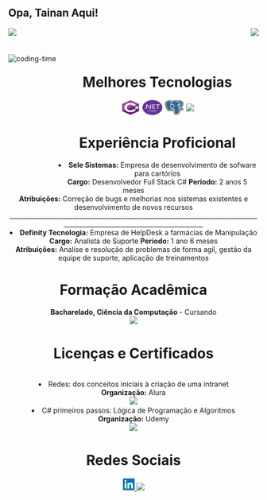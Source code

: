 ## Opa, Tainan Aqui!

<div>
  
  <img  src="https://github-readme-stats.vercel.app/api?username=FP-Tainan&show_icons=true&theme=github_dark&include_all_commits=true&count_private=true"/>
  <img align="right" src="https://github-readme-stats.vercel.app/api/top-langs/?username=FP-Tainan&layout=compact&langs_count=16&theme=great-gatsby"/>
</div>
<br>
<div  align="center"> 
  <div style="display: inline_block"><br>
    <img align="left" height="250" alt="coding-time" src="code.gif">
    <h1 align="center">Melhores Tecnologias</h1>
    <img align="center" height="30" width="40" src="https://github.com/devicons/devicon/blob/master/icons/csharp/csharp-original.svg">
    <img align="center" height="30" width="40" src="https://github.com/devicons/devicon/blob/master/icons/dotnetcore/dotnetcore-original.svg">
    <img align="center" height="30" width="40" src="https://github.com/devicons/devicon/blob/master/icons/postgresql/postgresql-original.svg">
     <img align="center" loading="lazy" src="https://img.shields.io/badge/Microsoft_SQL_Server-CC2927?style=for-the-badge&logo=microsoft-sql-server&logoColor=white" target="_blank">
   </div>
      <div style="display: inline_block">
        <h1>Experiência Proficional</h1>
        <li>
          <b>Sele Sistemas:</b> Empresa de desenvolvimento de sofware para cartórios<br>
          <b>Cargo:</b> Desenvolvedor Full Stack C# <b>Periodo:</b>  2 anos 5 meses<br>
          <b>Atribuições:</b> Correção de bugs e melhorias nos sistemas existentes e desenvolvimento de novos recursos
          <br>__________________________________________________________________________________________________________________________
        </li>
          <li><b>Definity Tecnologia:</b> Empresa de HelpDesk a farmácias de Manipulação<br>
            <b>Cargo:</b> Analista de Suporte <b>Periodo:</b> 1 ano 6 meses<br>
            <b>Atribuições:</b> Analise e resolução de problemas de forma agíl, gestão da equipe de suporte, aplicação de treinamentos
          </li>
      </div>
      <div tyle="display: inline_block">
         <h1>Formação Acadêmica</h1>
        <b>Bacharelado, Ciência da Computação</b> - Cursando<br>
         <img width="60"  src="https://www.orbedobrasil.com.br/site/images/nicepage-images/pontos.gif">
        <h1>Licenças e Certificados</h1><br>
        <li>
       Redes: dos conceitos iniciais à criação de uma intranet<br>
          <b>Organização:</b> Alura<br>
          <a href ="https://cursos.alura.com.br/certificate/ed96d795-f697-4577-8bdf-748a05669f5a"> <img width="40" src="https://upload.wikimedia.org/wikipedia/commons/thumb/c/c3/Gnome-application-certificate.svg/1024px-Gnome-application-certificate.svg.png"></a>
        </li>
        <li>
           C# primeiros passos: Lógica de Programação e Algoritmos<br>
           <b>Organização:</b> Udemy<br>
          <a href ="https://www.udemy.com/certificate/UC-286507d3-673c-473c-918e-743550943c34/"> <img width="40" src="https://upload.wikimedia.org/wikipedia/commons/thumb/c/c3/Gnome-application-certificate.svg/1024px-Gnome-application-certificate.svg.png"></a>
        </li>
      </div>



  <h1 align="center">Redes Sociais</h1>
    <a href = "https://www.linkedin.com/in/tainanperes/">
      <img width="25" src="https://raw.githubusercontent.com/devicons/devicon/55609aa5bd817ff167afce0d965585c92040787a/icons/linkedin/linkedin-original.svg">
    </a>
     <a href = "https://www.beecrowd.com.br/judge/pt/profile/925426">
      <img width="25" src="https://www.beecrowd.com.br/judge/favicon.ico?1696127504">
    </a>
</div>
<br>
<div align="center">
  <img src="https://komarev.com/ghpvc/?username=P-Tainan&style=for-the-badge&color=orange" alt=""/>
</div>

